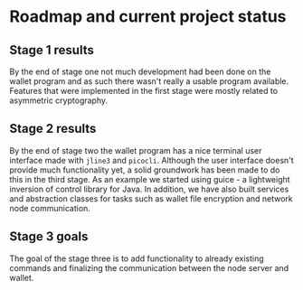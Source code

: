 # Roadmap and current project status

## Stage 1 results

By the end of stage one not much development had been done on the wallet program and as such there wasn't really a usable program available.
Features that were implemented in the first stage were mostly related to asymmetric cryptography.

## Stage 2 results

By the end of stage two the wallet program has a nice terminal user interface made with `jline3` and `picocli`. Although the user interface doesn't provide
much functionality yet, a solid groundwork has been made to do this in the third stage. As an example we started using guice - 
a lightweight inversion of control library for Java. In addition, we have also built services and abstraction classes for tasks such as wallet file encryption and
network node communication.

## Stage 3 goals

The goal of the stage three is to add functionality to already existing commands and finalizing the communication between the node server
and wallet.